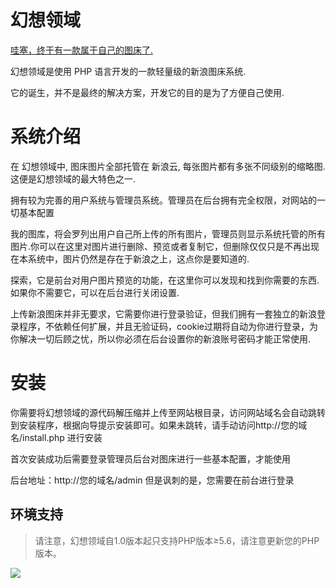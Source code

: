 # 幻想领域

[哇塞，终于有一款属于自己的图床了.](http://www.52ecy.cn/post-68.html "幻想领域")

幻想领域是使用 PHP 语言开发的一款轻量级的新浪图床系统.

它的诞生，并不是最终的解决方案，开发它的目的是为了方便自己使用.



# 系统介绍

在 幻想领域中, 图床图片全部托管在 新浪云, 每张图片都有多张不同级别的缩略图.这便是幻想领域的最大特色之一.

拥有较为完善的用户系统与管理员系统。管理员在后台拥有完全权限，对网站的一切基本配置

我的图库，将会罗列出用户自己所上传的所有图片，管理员则显示系统托管的所有图片.你可以在这里对图片进行删除、预览或者复制它，但删除仅仅只是不再出现在本系统中，图片仍然是存在于新浪之上，这点你是要知道的.

探索，它是前台对用户图片预览的功能，在这里你可以发现和找到你需要的东西.如果你不需要它，可以在后台进行关闭设置.

上传新浪图床并非无要求，它需要你进行登录验证，但我们拥有一套独立的新浪登录程序，不依赖任何扩展，并且无验证码，cookie过期将自动为你进行登录，为你解决一切后顾之忧，所以你必须在后台设置你的新浪账号密码才能正常使用.


# 安装

你需要将幻想领域的源代码解压缩并上传至网站根目录，访问网站域名会自动跳转到安装程序，根据向导提示安装即可。如果未跳转，请手动访问http://您的域名/install.php 进行安装

首次安装成功后需要登录管理员后台对图床进行一些基本配置，才能使用

后台地址：http://您的域名/admin  但是讽刺的是，您需要在前台进行登录


## 环境支持

> 请注意，幻想领域自1.0版本起只支持PHP版本≥5.6，请注意更新您的PHP版本。     




![](https://ws1.sinaimg.cn/large/0072Vf1pgy1fp4ju6yg11j30xe0mp102.jpg)

